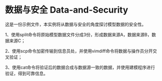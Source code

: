 # 数据与安全 Data-and-Security
这是一份示例文件，本实例将从数据与安全的角度探讨模型数据的安全性。

1、使用split命令将原始模型数据文件分成3份，形成数据来源A，数据来源B，数据来源C；

2、使用scp命令加密传输到信息员处，并使用vimdiff命令将数据与操作员分开交叉验证；

3、使用cat命令将验证后的数据合成与数据源一致的数据，并使用建模程序进行验证，得到可靠信息。
